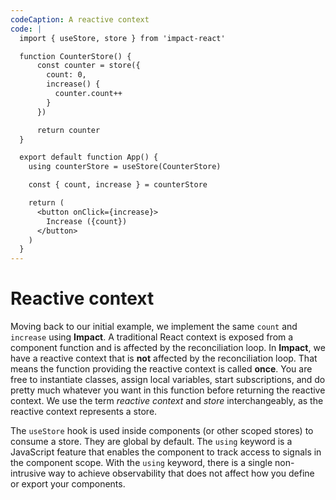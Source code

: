 ```yaml
---
codeCaption: A reactive context
code: |
  import { useStore, store } from 'impact-react'

  function CounterStore() {
      const counter = store({
        count: 0,
        increase() {
          counter.count++
        }
      })

      return counter
  }

  export default function App() {
    using counterStore = useStore(CounterStore)

    const { count, increase } = counterStore

    return (
      <button onClick={increase}>
        Increase ({count})
      </button>
    )
  }
---
```


# Reactive context

<ClientOnly>
  <Playground />
</ClientOnly>

Moving back to our initial example, we implement the same `count` and `increase` using **Impact**. A traditional React context is exposed from a component function and is affected by the reconciliation loop. In **Impact**, we have a reactive context that is **not** affected by the reconciliation loop. That means the function providing the reactive context is called **once**. You are free to instantiate classes, assign local variables, start subscriptions, and do pretty much whatever you want in this function before returning the reactive context. We use the term _reactive context_ and _store_ interchangeably, as the reactive context represents a store.

The `useStore` hook is used inside components (or other scoped stores) to consume a store. They are global by default. The `using` keyword is a JavaScript feature that enables the component to track access to signals in the component scope. With the `using` keyword, there is a single non-intrusive way to achieve observability that does not affect how you define or export your components.
